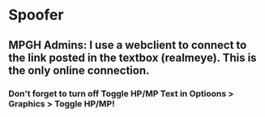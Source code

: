 # Spoofer
## MPGH Admins: I use a webclient to connect to the link posted in the textbox (realmeye). This is the only online connection.
### Don't forget to turn off Toggle HP/MP Text in Optioons > Graphics > Toggle HP/MP!
